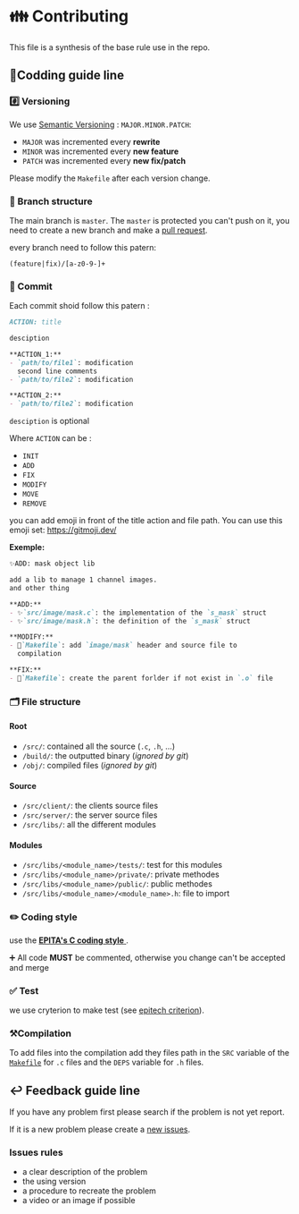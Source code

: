 # 👪 Contributing

This file is a synthesis of the base rule use in the repo.


## 📝Codding guide line

### #️⃣ Versioning

We use [Semantic Versioning](https://semver.org/) : `MAJOR.MINOR.PATCH`:

- `MAJOR` was incremented every **rewrite**
- `MINOR` was incremented every **new feature**
- `PATCH` was incremented every **new fix/patch**

Please modify the `Makefile` after each version change.



### 🌳 Branch structure

The main branch is `master`. The `master` is protected you can't push on it, you need to create a new branch and make a [pull request](https://github.com/JulesdeCube/UnCoin/pulls).

every branch need to follow this patern:
```
(feature|fix)/[a-z0-9-]+
```

### 📝 Commit

Each commit shoid follow this patern :
```markdown
ACTION: title

desciption

**ACTION_1:**
- `path/to/file1`: modification
  second line comments
- `path/to/file2`: modification

**ACTION_2:**
- `path/to/file2`: modification
```
`desciption` is optional

Where `ACTION` can be :
- `INIT`
- `ADD`
- `FIX`
- `MODIFY`
- `MOVE`
- `REMOVE`

you can add emoji in front of the title action and file path. You can use this emoji set: https://gitmoji.dev/

**Exemple:**
```markdown
✨ADD: mask object lib

add a lib to manage 1 channel images.
and other thing

**ADD:**
- ✨`src/image/mask.c`: the implementation of the `s_mask` struct
- ✨`src/image/mask.h`: the definition of the `s_mask` struct

**MODIFY:**
- 👷`Makefile`: add `image/mask` header and source file to
  compilation

**FIX:**
- 💚`Makefile`: create the parent forlder if not exist in `.o` file
````

### 🗂️ File structure

#### Root
- `/src/`: contained all the source (`.c`, `.h`, ...)
- `/build/`: the outputted binary (*ignored by git*)
- `/obj/`: compiled files (*ignored by git*)

#### Source
- `/src/client/`: the clients source files
- `/src/server/`: the server source files
- `/src/libs/`: all the different modules

#### Modules
- `/src/libs/<module_name>/tests/`: test for this modules
- `/src/libs/<module_name>/private/`: private methodes
- `/src/libs/<module_name>/public/`: public methodes
- `/src/libs/<module_name>/<module_name>.h`: file to import




### ✏️ Coding style

use the [**EPITA's C coding style** ](https://ceph.assistants.epita.fr/public-documents.assistants.epita.fr/coding-style-epita.pdf).

:heavy_plus_sign: All  code **MUST** be commented, otherwise you change can't be accepted and merge

### ✅ Test
we use cryterion to make test (see [epitech criterion](https://epitech-2022-technical-documentation.readthedocs.io/en/latest/criterion.html)).

### ⚒️Compilation

To add files into the compilation add they files path in the `SRC` variable of the [`Makefile`](./Makefile) for `.c` files and the `DEPS` variable for `.h` files.





## ↩️ Feedback guide line

If you have any problem first please search if the problem is not yet report.

If it is a new problem please create a [new issues](https://github.com/JulesdeCube/UnCoin/issues).



### Issues rules

- a clear description of the problem
- the using version
- a procedure to recreate the problem
- a video or an image if possible